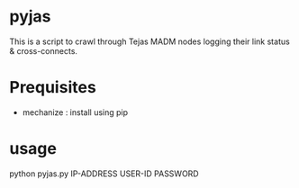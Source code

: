 # pyjas

This is a script to crawl through Tejas MADM nodes logging their link status & cross-connects.

# Prequisites
- mechanize : install using pip

# usage
python pyjas.py IP-ADDRESS USER-ID PASSWORD
